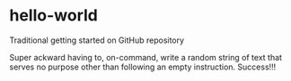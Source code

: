 # hello-world
Traditional getting started on GitHub repository 

Super ackward having to, on-command, write a random string of text that serves no purpose other than following an empty instruction. Success!!!
